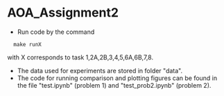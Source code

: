 # AOA_Assignment2
- Run code by the command
```
  make runX
```
with X corresponds to task 1,2A,2B,3,4,5,6A,6B,7,8.

- The data used for experiments are stored in folder "data".
- The code for  running comparison and plotting figures can be found in the file "test.ipynb" (problem 1) and "test_prob2.ipynb" (problem 2).
